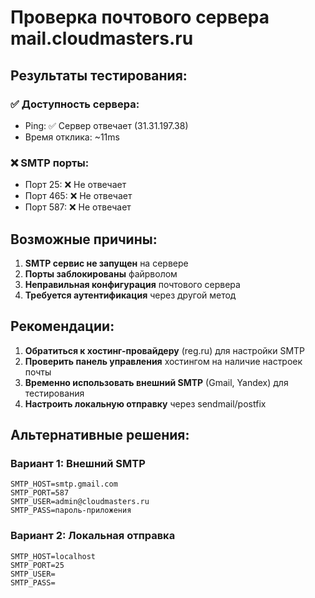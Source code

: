# Проверка почтового сервера mail.cloudmasters.ru

## Результаты тестирования:

### ✅ Доступность сервера:
- Ping: ✅ Сервер отвечает (31.31.197.38)
- Время отклика: ~11ms

### ❌ SMTP порты:
- Порт 25: ❌ Не отвечает
- Порт 465: ❌ Не отвечает  
- Порт 587: ❌ Не отвечает

## Возможные причины:

1. **SMTP сервис не запущен** на сервере
2. **Порты заблокированы** файрволом
3. **Неправильная конфигурация** почтового сервера
4. **Требуется аутентификация** через другой метод

## Рекомендации:

1. **Обратиться к хостинг-провайдеру** (reg.ru) для настройки SMTP
2. **Проверить панель управления** хостингом на наличие настроек почты
3. **Временно использовать внешний SMTP** (Gmail, Yandex) для тестирования
4. **Настроить локальную отправку** через sendmail/postfix

## Альтернативные решения:

### Вариант 1: Внешний SMTP
```env
SMTP_HOST=smtp.gmail.com
SMTP_PORT=587
SMTP_USER=admin@cloudmasters.ru
SMTP_PASS=пароль-приложения
```

### Вариант 2: Локальная отправка
```env
SMTP_HOST=localhost
SMTP_PORT=25
SMTP_USER=
SMTP_PASS=
```
